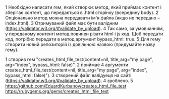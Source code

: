 1 Необхідно написати гем, який створює метод, який приймає контент і зберігає контент, що передається в .html сторінку (всередину body).
2 Опціонально метод можна передавати ім'я файла (якщо не передано – index.html).
3 Отримуваний файл має бути валідним (https://validator.w3.org/#validate_by_upload).
4 Так само, за умовчанням, у переданому контенті метод повинен різати html і js код. Щоб передати код, потрібно передати в метод аргумент bypass_html: true.
5 Для гему створити новий репозиторій із довільною назвою (придумайте назву гему).

1 створив гем "creates_html_file_test(content=nil, title_arg="my page", arg="index", bypass_html: false)".
2 приймае 4 аргументи creates_html_file_test(content=nil, title_arg="my page", arg="index", bypass_html: false)").
3 створений файл валідуеця на сайті (https://validator.w3.org/#validate_by_upload).
4 зроблено.
5 https://github.com/EduardKurbanov/creates_html_file_test
   https://rubygems.org/gems/creates_html_file_test




